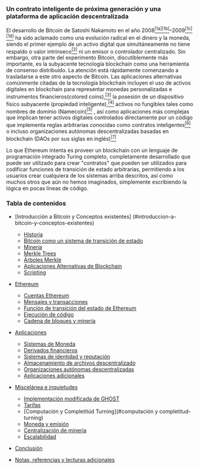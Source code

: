 ### Un contrato inteligente de próxima generación y una plataforma de aplicación descentralizada

El desarrollo de Bitcoin de Satoshi Nakamoto en el año 2008[<sup>[1a]</sup>](http://nakamotoinstitute.org/bitcoin/)[<sup>[1b]</sup>](http://www.newyorker.com/magazine/2011/10/10/the-crypto-currency)–2009[<sup>[1c]</sup>](https://en.bitcoin.it/wiki/Category:History)[<sup>[1d]</sup>](https://blockexplorer.com/block/000000000019d6689c085ae165831e934ff763ae46a2a6c172b3f1b60a8ce26f) ha sido aclamado como una evolución radical en el dinero y la moneda, siendo el primer ejemplo de un activo digital que simultáneamente no tiene respaldo o valor intrínseco[<sup>[2]</sup>](https://bitcoinmagazine.com/articles/you-say-bitcoin-has-no-intrinsic-value-twenty-two-reasons-to-think-again-1399454061/) ni un emisor o controlador centralizado. Sin embargo, otra parte del experimento Bitcoin, discutiblemente más importante, es la subyacente tecnología blockchain como una herramienta de consenso distribuido. La atención está rápidamente comenzando a trasladarse a este otro aspecto de Bitcoin. Las aplicaciones alternativas comúnmente citadas de la tecnología blockchain incluyen el uso de activos digitales en blockchain para representar monedas personalizadas e instrumentos financieros(colored coins),[<sup>[3]</sup>](https://docs.google.com/a/buterin.com/document/d/1AnkP_cVZTCMLIzw4DvsW6M8Q2JC0lIzrTLuoWu2z1BE/edit) la posesión de un dispositivo físico subyacente (propiedad inteligente),[<sup>[4]</sup>](https://en.bitcoin.it/wiki/Smart_Property) activos no fungibles tales como nombres de dominio (Namecoin)[<sup>[5]</sup>](http://namecoin.org) , así como aplicaciones más complejas que implican tener activos digitales controlados directamente por un código que implementa reglas arbitrarias conocidas como contratos inteligentes[<sup>[6]</sup>](https://en.bitcoin.it/wiki/Contracts) o incluso organizaciones autónomas descentralizadas basadas en blockchain (DAOs por sus siglas en inglés)[<sup>[7]</sup>](http://bitcoinmagazine.com/7050/bootstrapping-a-decentralized-autonomous-corporation-part-i/)

Lo que Ethereum intenta es proveer un blockchain con un lenguaje de programación integrado Turing completo, completamente desarrollado que puede ser utilizado para crear "contratos" que pueden ser utilizados para codificar funciones de transición de estado arbitrarias, permitiendo a los usuarios crear cualquiera de los sistemas arriba descritos, así como muchos otros que aún no hemos imaginados, simplemente escribiendo la lógica en pocas líneas de código.

### Tabla de contenidos

* [Introducción a Bitcoin y Conceptos existentes] (#introduccion-a-bitcoin-y-conceptos-existentes)
    * [Historia](#historia)
    * [Bitcoin como un sistema de transición de estado](#bitcoin-como-un-sistema-de-transicion-de-estado)
    * [Minería](#minería)
    * [Merkle Trees](#merkle-trees)
    * [Árboles Merkle](#arboles-merkle)
    * [Aplicaciones Alternativas de Blockchain](#aplicaciones-alternativas-de-blockchain)
    * [Scripting](#scripting)

* [Ethereum](#ethereum)
    * [Cuentas Ethereum](#cuentas-ethereum)
    * [Mensajes y transacciones](#mensajes-y-transacciones)
    * [Función de transición del estado de Ethereum](#funcion-de-transicion-de-estado-de-ethereum)
    * [Ejecución de código](#code-execution)
    * [Cadena de bloques y minería](#cadena-de-bloques-y-mineria)

* [Aplicaciones](#aplicaciones)
    * [Sistemas de Moneda](#sistemas-de-monedas)
    * [Derivados financieros](#derivados-financieros)
    * [Sistemas de identidad y reputación](#sistemas-de-identidad-y-reputacion)
    * [Almacenamiento de archivos descentralizado](#almacenamiento-de-archivos-descentralizado)
    * [Organizaciones autónomas descentralizadas](#organizaciones-autonomas-descentralizadas)
    * [Aplicaciones adicionales](#aplicaciones-adicionales)

* [Miscelánea e inquietudes](#miscelanea-e-inquietudes)
    * [Implementación modificada de GHOST](#implementacion-modificada-de-ghost)
    * [Tarifas](#tarifas)
    * [Computación y Completitúd Turning](#computación y completitud-turning)
    * [Moneda y emisión](#moneda-y-emision)
    * [Centralización de minería](#centralizacion-de-mineria)
    * [Escalabilidad](#escalabilidad)

+ [Conclusión](#conclusion)
* [Notas, referencias y lecturas adicionales](#notas-referencias-y-lecturas-adicionales)